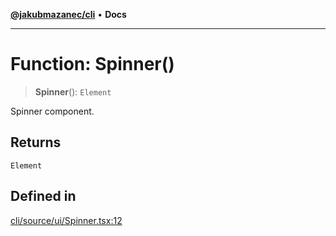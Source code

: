 [**@jakubmazanec/cli**](../README.md) • **Docs**

---

# Function: Spinner()

> **Spinner**(): `Element`

Spinner component.

## Returns

`Element`

## Defined in

[cli/source/ui/Spinner.tsx:12](https://github.com/jakubmazanec/tools/blob/29163046acd1da0224b08fd05ca40f385e9ab4e5/packages/cli/source/ui/Spinner.tsx#L12)

